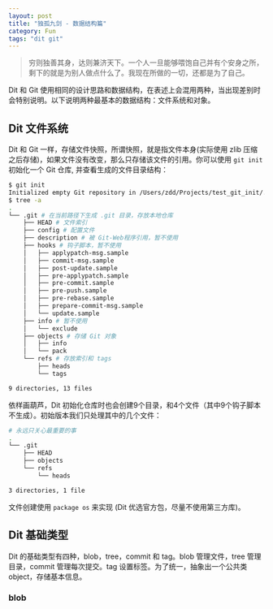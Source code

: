```yaml
---
layout: post
title: "独孤九剑 - 数据结构篇"
category: Fun
tags: "dit git"
---
```


> 穷则独善其身，达则兼济天下。一个人一旦能够喂饱自己并有个安身之所，剩下的就是为别人做点什么了。我现在所做的一切，还都是为了自己。

Dit 和 Git 使用相同的设计思路和数据结构，在表述上会混用两种，当出现差别时会特别说明。以下说明两种最基本的数据结构：文件系统和对象。

<!-- more -->

Dit 文件系统
-----------

Dit 和 Git 一样，存储文件快照，所谓快照，就是指文件本身(实际使用 zlib 压缩之后存储)，如果文件没有改变，那么只存储该文件的引用。你可以使用 `git init` 初始化一个 Git 仓库, 并查看生成的文件目录结构：

```sh
$ git init
Initialized empty Git repository in /Users/zdd/Projects/test_git_init/.git/
$ tree -a
.
└── .git # 在当前路径下生成 .git 目录，存放本地仓库
    ├── HEAD # 文件索引
    ├── config # 配置文件
    ├── description # 被 Git-Web程序引用，暂不使用
    ├── hooks # 钩子脚本，暂不使用
    │   ├── applypatch-msg.sample
    │   ├── commit-msg.sample
    │   ├── post-update.sample
    │   ├── pre-applypatch.sample
    │   ├── pre-commit.sample
    │   ├── pre-push.sample
    │   ├── pre-rebase.sample
    │   ├── prepare-commit-msg.sample
    │   └── update.sample
    ├── info # 暂不使用
    │   └── exclude
    ├── objects # 存储 Git 对象
    │   ├── info
    │   └── pack
    └── refs # 存放索引和 tags
        ├── heads
        └── tags

9 directories, 13 files
```

依样画葫芦，Dit 初始化仓库时也会创建9个目录，和4个文件（其中9个钩子脚本不生成）。初始版本我们只处理其中的几个文件：

```sh
# 永远只关心最重要的事
.
└── .git
    ├── HEAD
    ├── objects
    └── refs
        └── heads

3 directories, 1 file
```

文件创建使用 `package os` 来实现 (Dit 优选官方包，尽量不使用第三方库)。

Dit 基础类型
-----------

Dit 的基础类型有四种，blob，tree，commit 和 tag。blob 管理文件，tree 管理目录，commit 管理每次提交。tag 设置标签。为了统一，抽象出一个公共类 object，存储基本信息。

### blob
